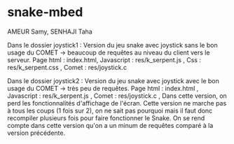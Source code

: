 # snake-mbed

AMEUR Samy, SENHAJI Taha

Dans le dossier joystick1 : 
Version du jeu snake avec joystick sans le bon usage du COMET -> beaucoup de requêtes au niveau du client vers le serveur. 
Page html : index.html, 
Javascript : res/k_serpent.js ,
Css : res/k_serpent.css ,
Comet : res/joystick.c

Dans le dossier joystick2 :
Version du jeu snake avec joystick avec le bon usage du COMET -> très peu de requêtes. 
Page html : index.html ,
Javascript : res/k_serpent.js ,
Comet : res/joystick.c ,
Dans cette version, on perd les fonctionnalités d'affichage de l'écran. Cette version ne marche pas à tous les coups (1 fois sur 2), on
ne sait pas pourquoi mais il faut donc recompiler plusieurs fois pour faire fonctionner le Snake. On se rend compte dans cette version qu'on a un minum de requêtes comparé à la version précédente.
